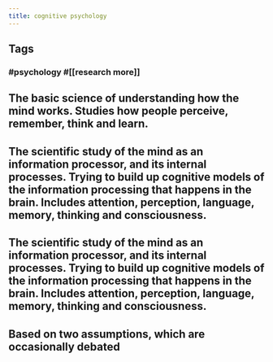 ```yaml
---
title: cognitive psychology
---
```


## Tags
### #psychology #[[research more]]
## The basic science of understanding how the mind works. Studies how people perceive, remember, think and learn.
## The scientific study of the mind as an information processor, and its internal processes. Trying to build up cognitive models of the information processing that happens in the brain. Includes attention, perception, language, memory, thinking and consciousness.
## The scientific study of the mind as an information processor, and its internal processes. Trying to build up cognitive models of the information processing that happens in the brain. Includes attention, perception, language, memory, thinking and consciousness.
## Based on two assumptions, which are occasionally debated
###
